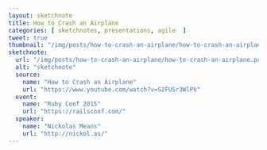 ```yaml
---
layout: sketchnote
title: How to Crash an Airplane
categories: [ sketchnotes, presentations, agile  ]
tweet: true
thumbnail: "/img/posts/how-to-crash-an-airplane/how-to-crash-an-airplane.png"
sketchnote:
  url: "/img/posts/how-to-crash-an-airplane/how-to-crash-an-airplane.png"
  alt: "sketchnote"
  source:
    name: "How to Crash an Airplane"
    url: "https://www.youtube.com/watch?v=S2FUSr3WlPk"
  event:
    name: "Ruby Conf 2015"
    url: "https://railsconf.com/"
  speaker:
    name: "Nickolas Means"
    url: "http://nickol.as/"
---
```


